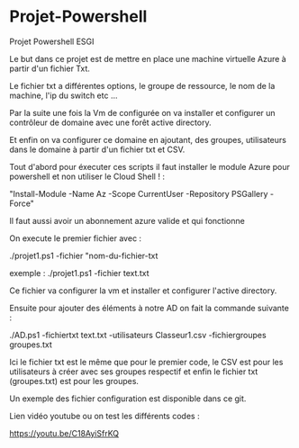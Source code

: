 # Projet-Powershell
Projet Powershell ESGI

Le but dans ce projet est de mettre en place une machine virtuelle Azure à partir d'un fichier Txt.

Le fichier txt a différentes options, le groupe de ressource, le nom de la machine, l'ip du switch etc ...

Par la suite une fois la Vm de configurée on va installer et configurer un contrôleur de domaine avec une forêt active directory. 

Et enfin on va configurer ce domaine en ajoutant, des groupes, utilisateurs dans le domaine à partir d'un fichier txt et CSV.

Tout d'abord pour éxecuter ces scripts il faut installer le module Azure pour powershell et non utiliser le Cloud Shell ! :

"Install-Module -Name Az -Scope CurrentUser -Repository PSGallery -Force"

Il faut aussi avoir un abonnement azure valide et qui fonctionne

On execute le premier fichier avec :

./projet1.ps1 -fichier "nom-du-fichier-txt 

exemple : ./projet1.ps1 -fichier text.txt

Ce fichier va configurer la vm et installer et configurer l'active directory. 

Ensuite pour ajouter des éléments à notre AD on fait la commande suivante :

./AD.ps1 -fichiertxt text.txt -utilisateurs Classeur1.csv -fichiergroupes groupes.txt

Ici le fichier txt est le même que pour le premier code, le CSV est pour les utilisateurs à créer avec ses groupes respectif et enfin le fichier txt (groupes.txt) est pour les groupes.

Un exemple des fichier configuration est disponible dans ce git. 

Lien vidéo youtube ou on test les différents codes :

https://youtu.be/C18AyiSfrKQ
